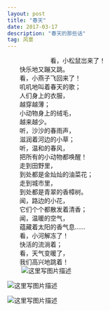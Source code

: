 ```yaml
---
layout: post
title: "春天"
date: 2017-03-17 
description: "春天的那些话"
tag: 风景 
---  
```

  
   &emsp;&emsp;&emsp;&emsp;&emsp;&emsp;&emsp;看，小松鼠岀来了！<br/>
　　快乐地又蹦又跳。<br/>
　　看，小燕子飞回来了！<br/>
　　叽叽地叫着春天的歌；<br/>
　　人们身上的衣服，<br/>
　　越穿越薄；<br/>
　　小动物身上的绒毛，<br/>
　　越来越少。<br/>
　　听，沙沙的春雨声，<br/>
　　滋润着河边的小草；<br/>
　　听，温和的春风，<br/>
　　把所有的小动物都唤醒！<br/>
　　走到田野里，<br/>
　　到处都是金灿灿的油菜花；<br/>
　　走到城市里，<br/>
　　到处都是青翠的香樟树。<br/>
　　闻，路边的小花，<br/>
　　它们个个都散发着清香；<br/>
　　闻，温暖的空气，<br/>
　　蕴藏着太阳的香气息……<br/>
　　看，小河解冻了！<br/>
　　快活的流淌着；<br/>
　　看，天气变暖了，<br/>
　　我们高兴地跳着！<br/>
　　
![这里写图片描述](https://github.com/XiaoHanGe/XiaoHanGe.github.io/blob/master/images/posts/myTest/spring1.jpg?raw=true)

![这里写图片描述](https://github.com/XiaoHanGe/XiaoHanGe.github.io/blob/master/images/posts/myTest/spring2.jpg?raw=true)

![这里写图片描述](https://github.com/XiaoHanGe/XiaoHanGe.github.io/blob/master/images/posts/myTest/spring3.jpg?raw=true)
